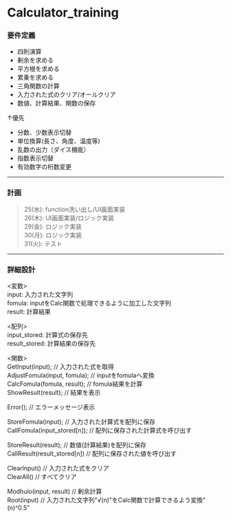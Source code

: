 # Calculator_training

### 要件定義
- 四則演算
- 剰余を求める
- 平方根を求める
- 累乗を求める
- 三角関数の計算
- 入力された式のクリア/オールクリア
- 数値、計算結果、関数の保存

↑優先
- 分数、少数表示切替
- 単位換算(長さ、角度、温度等)
- 乱数の出力（ダイス機能）
- 指数表示切替
- 有効数字の桁数変更
---
### 計画
> 25(水): function洗い出し/UI画面実装  
> 26(木): UI画面実装/ロジック実装  
> 29(金): ロジック実装  
> 30(月): ロジック実装  
> 31(火): テスト  
- - -
### 詳細設計
<変数>  
input: 入力された文字列  
fomula: inputをCalc関数で処理できるように加工した文字列  
result: 計算結果  

<配列>  
input_stored:  計算式の保存先  
result_stored: 計算結果の保存先  

<関数>  
GetInput(input);                // 入力された式を取得  
AdjustFomula(input, fomula);    // inputをfomulaへ変換  
CalcFomula(fomula, result);     // fomula結果を計算  
ShowResult(result);             // 結果を表示  

Error();   // エラーメッセージ表示

StoreFomula(input);             // 入力された計算式を配列に保存  
CallFomula(input_stored[n]);    // 配列に保存された計算式を呼び出す  

StoreResult(result);          // 数値(計算結果)を配列に保存  
CallResult(result_stored[n])  // 配列に保存された値を呼び出す  

ClearInput()    // 入力された式をクリア  
ClearAll()      // すべてクリア  

Modhulo(input, result)  // 剰余計算  
Root(input)     // 入力された文字列"√(n)"をCalc関数で計算できるよう変換"(n)^0.5"  
